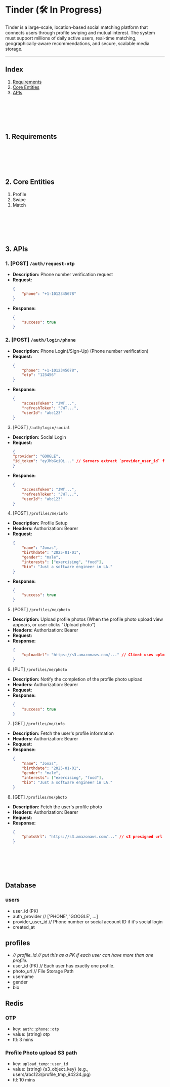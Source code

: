 
# Tinder (**🛠️ In Progress**)
Tinder is a large-scale, location-based social matching platform that connects users through profile swiping and mutual interest. The system must support millions of daily active users, real-time matching, geographically-aware recommendations, and secure, scalable media storage.


---

## Index

1. [Requirements](#1-requirements)
2. [Core Entities](#2-core-entities)
3. [APIs](#3-apis)
<!-- 4. [High-level Design](#system-design-diagram-high-level-design) -->
<!-- 5. [Data Flow](#4-data-flow) -->
<!-- 6. [Deep Dive](#5-deep-dive) -->
<!-- 7. [Additional Info](#6-additional-info) -->
<!-- 8. [Reference](#7-reference) -->

<!-- ---

&nbsp;

## System Design Diagram (High Level Design)
![System Design Diagram](https://raw.githubusercontent.com/kyungtaek-jonas-lim/jonasystemdesign/main/tinder/tinder.png) -->


&nbsp;
---
&nbsp;

## 1. Requirements

&nbsp;
---
&nbsp;


## 2. Core Entities
1. Profile
2. Swipe
3. Match

&nbsp;
---
&nbsp;


## 3. APIs
### 1. [POST] `/auth/request-otp`
- **Description:** Phone number verification request
- **Request:**
    ```json
    {
        "phone": "+1-1012345678"
    }
    ```
- **Response:**
    ```json
    {
        "success": true
    }
    ```

### 2. [POST] `/auth/login/phone`
- **Description:** Phone Login(/Sign-Up) (Phone number verification)
- **Request:**
    ```json
    {
        "phone": "+1-1012345678",
        "otp": "123456"
    }
    ```
- **Response:**
    ```json
    {
        "accessToken": "JWT...",
        "refreshToken": "JWT...",
        "userId": "abc123"
    }
    ```

3. [POST] `/auth/login/social`
- **Description:** Social Login
- **Request:**
    ```json
    {
    "provider": "GOOGLE",
    "id_token": "eyJhbGciOi..." // Servers extract `provider_user_id` from it, specifically `sub` claim
    }
    ```
- **Response:**
    ```json
    {
        "accessToken": "JWT...",
        "refreshToken": "JWT...",
        "userId": "abc123"
    }
    ```

4. [POST] `/profiles/me/info`
- **Description:** Profile Setup
- **Headers:** Authorization: Bearer <accessToken>
- **Request:**
    ```json
    {
        "name": "Jonas",
        "birthdate": "2025-01-01",
        "gender": "male",
        "interests": ["exercising", "food"],
        "bio": "Just a software engineer in LA."
    }
    ```
- **Response:**
    ```json
    {
        "success": true
    }
    ```

5. [POST] `/profiles/me/photo`
- **Description:** Upload profile photos (When the profile photo upload view appears, or user clicks "Upload photo")
- **Headers:** Authorization: Bearer <accessToken>
- **Request:**
- **Response:**
    ```json
    {
        "uploadUrl": "https://s3.amazonaws.com/..." // Client uses uploadUrl to upload the image via `PUT`.
    }
    ```

6. [PUT] `/profiles/me/photo`
- **Description:** Notify the completion of the profile photo upload
- **Headers:** Authorization: Bearer <accessToken>
- **Request:**
- **Response:**
    ```json
    {
        "success": true
    }
    ```

7. [GET] `/profiles/me/info`
- **Description:** Fetch the user's profile information
- **Headers:** Authorization: Bearer <accessToken>
- **Request:**
- **Response:**
    ```json
    {
        "name": "Jonas",
        "birthdate": "2025-01-01",
        "gender": "male",
        "interests": ["exercising", "food"],
        "bio": "Just a software engineer in LA."
    }
    ```

8. [GET] `/profiles/me/photo`
- **Description:** Fetch the user's profile photo
- **Headers:** Authorization: Bearer <accessToken>
- **Request:**
- **Response:**
    ```json
    {
        "photoUrl": "https://s3.amazonaws.com/..." // s3 presigned url
    }
    ```


&nbsp;
---
&nbsp;

## Database
### users
- user_id (PK)
- auth_provider // ['PHONE', 'GOOGLE', ...]
- provider_user_id // Phone number or social account ID if it's social login
- created_at


## profiles
- *// profile_id // put this as a PK if each user can have more than one profile.*
- user_id (PK) // Each user has exactly one profile.
- photo_url // File Storage Path
- username
- gender
- bio

## Redis
### OTP
- key: `auth::phone::otp`
- value: (string) otp
- ttl: 3 mins

### Profile Photo upload S3 path
- key: `upload_temp::user_id`
- value: (string) {s3_object_key} (e.g., users/abc123/profile_tmp_94234.jpg)
- ttl: 10 mins